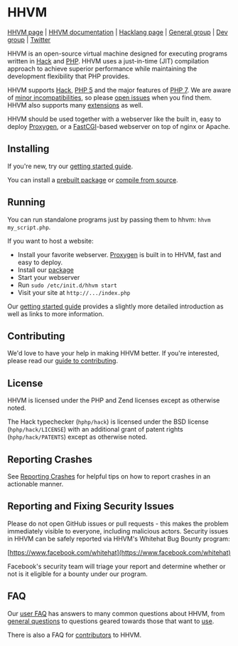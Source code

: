 # HHVM

[HHVM page](http://hhvm.com) |
[HHVM documentation](http://docs.hhvm.com/hhvm/) |
[Hacklang page](http://hacklang.org) |
[General group](https://www.facebook.com/groups/hhvm.general/) |
[Dev group](https://www.facebook.com/groups/hhvm.dev/) |
[Twitter](http://twitter.com/HipHopVM)

HHVM is an open-source virtual machine designed for executing programs written in [Hack](http://hacklang.org) and [PHP](http://php.net). HHVM uses a just-in-time (JIT) compilation approach to achieve superior performance while maintaining the development flexibility that PHP provides.

HHVM supports [Hack](http://hacklang.org), [PHP 5](http://php.net) and the major features of [PHP 7](http://hhvm.com/blog/10859/php-7-support). We are aware of [minor incompatibilities](https://github.com/facebook/hhvm/issues?q=is%3Aopen+is%3Aissue+label%3A%22php5+incompatibility%22), so please [open issues](https://github.com/facebook/hhvm/issues/new) when you find them. HHVM also supports many [extensions](http://docs.hhvm.com/hhvm/extensions/introduction) as well.

HHVM should be used together with a webserver like the built in, easy to deploy [Proxygen](http://docs.hhvm.com/hhvm/basic-usage/proxygen), or a [FastCGI](http://docs.hhvm.com/hhvm/advanced-usage/fastCGI)-based webserver on top of nginx or Apache.

## Installing

If you're new, try our [getting started guide](http://docs.hhvm.com/hhvm/getting-started/getting-started).

You can install a [prebuilt package](http://docs.hhvm.com/hhvm/installation/introduction#prebuilt-packages) or [compile from source](http://docs.hhvm.com/hhvm/installation/building-from-source).

## Running

You can run standalone programs just by passing them to hhvm: `hhvm my_script.php`.

If you want to host a website:
* Install your favorite webserver. [Proxygen](http://docs.hhvm.com/hhvm/basic-usage/proxygen) is built in to HHVM, fast and easy to deploy.
* Install our [package](http://docs.hhvm.com/hhvm/installation/introduction#prebuilt-packages)
* Start your webserver
* Run `sudo /etc/init.d/hhvm start`
* Visit your site at `http://.../index.php`

Our [getting started guide](http://docs.hhvm.com/hhvm/getting-started/getting-started) provides a slightly more detailed introduction as well as links to more information.

## Contributing

We'd love to have your help in making HHVM better. If you're interested, please read our [guide to contributing](CONTRIBUTING.md).

## License

HHVM is licensed under the PHP and Zend licenses except as otherwise noted.

The Hack typechecker (`hphp/hack`) is licensed under the BSD license (`hphp/hack/LICENSE`) with an additional grant of patent rights (`hphp/hack/PATENTS`) except as otherwise noted.

## Reporting Crashes

See [Reporting Crashes](https://github.com/facebook/hhvm/wiki/Reporting-Crashes) for helpful tips on how to report crashes in an actionable manner.

## Reporting and Fixing Security Issues

Please do not open GitHub issues or pull requests - this makes the problem
immediately visible to everyone, including malicious actors. Security issues in
HHVM can be safely reported via HHVM's Whitehat Bug Bounty program:

[https://www.facebook.com/whitehat](https://www.facebook.com/whitehat)

Facebook's security team will triage your report and determine whether or not
is it eligible for a bounty under our program.

## FAQ

Our [user FAQ](http://docs.hhvm.com/hhvm/FAQ/faq) has answers to many common questions about HHVM, from [general questions](http://docs.hhvm.com/hhvm/FAQ/faq#general) to questions geared towards those that want to [use](http://docs.hhvm.com/hhvm/FAQ/faq#users).

There is also a FAQ for [contributors](https://github.com/facebook/hhvm/wiki/FAQ#contributors) to HHVM.
